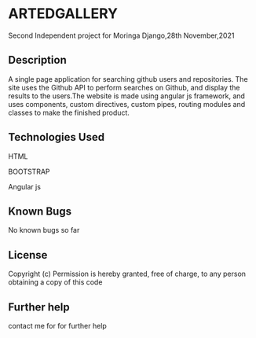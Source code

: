 # ARTEDGALLERY

Second Independent project for Moringa Django,28th November,2021



## Description
A single page application for searching github users and repositories. The site uses the Github API to perform searches on Github, and display the results to the users.The website is made using angular js framework, and uses components, custom directives, custom pipes, routing modules and classes to make the finished product.

## Technologies Used
HTML

BOOTSTRAP

Angular js


## Known Bugs

No known bugs so far

## License

Copyright (c) Permission is hereby granted, free of charge, to any person obtaining a copy of this code

## Further help

contact me for for further help